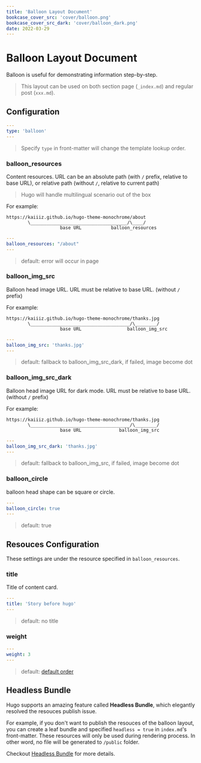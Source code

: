 ```yaml
---
title: 'Balloon Layout Document'
bookcase_cover_src: 'cover/balloon.png'
bookcase_cover_src_dark: 'cover/balloon_dark.png'
date: 2022-03-29
---
```


# Balloon Layout Document

Balloon is useful for demonstrating information step-by-step.

> This layout can be used on both section page (`_index.md`) and regular post (`xxx.md`).

## Configuration

```yaml
---
type: 'balloon'
---
```

> Specify `type` in front-matter will change the template lookup order.

### balloon_resources

Content resources. URL can be an absolute path (with `/` prefix, relative to base URL), or relative path (without `/`, relative to current path)

> Hugo will handle multilingual scenario out of the box

For example:

```
https://kaiiiz.github.io/hugo-theme-monochrome/about
        \____________________________________/\____/
                    base URL           balloon_resources
```

```yaml
---
balloon_resources: "/about"
---
```

> default: error will occur in page

### balloon_img_src

Balloon head image URL. URL must be relative to base URL. (without `/` prefix)

For example:

```
https://kaiiiz.github.io/hugo-theme-monochrome/thanks.jpg
        \_____________________________________/\________/
                    base URL                 balloon_img_src
```

```yaml
---
balloon_img_src: 'thanks.jpg'
---
```

> default: fallback to balloon_img_src_dark, if failed, image become dot

### balloon_img_src_dark

Balloon head image URL for dark mode. URL must be relative to base URL. (without `/` prefix)

For example:

```
https://kaiiiz.github.io/hugo-theme-monochrome/thanks.jpg
        \_____________________________________/\________/
                    base URL              balloon_img_src
```

```yaml
---
balloon_img_src_dark: 'thanks.jpg'
---
```

> default: fallback to balloon_img_src, if failed, image become dot

### balloon_circle

balloon head shape can be square or circle.

```yaml
---
balloon_circle: true
---
```

> default: true

## Resouces Configuration

These settings are under the resource specified in `balloon_resources`.

### title

Title of content card.

```yaml
---
title: 'Story before hugo'
---
```

> default: no title

### weight

```yaml
---
weight: 3
---
```

> default: [default order](https://gohugo.io/templates/lists/#order-content)

## Headless Bundle

Hugo supports an amazing feature called **Headless Bundle**, which elegantly resolved the resouces publish issue.

For example, if you don't want to publish the resouces of the balloon layout, you can create a leaf bundle and specified `headless = true` in `index.md`'s front-matter. These resources will only be used during rendering process. In other word, no file will be generated to `/public` folder.

Checkout [Headless Bundle](https://gohugo.io/content-management/page-bundles/#headless-bundle) for more details.

